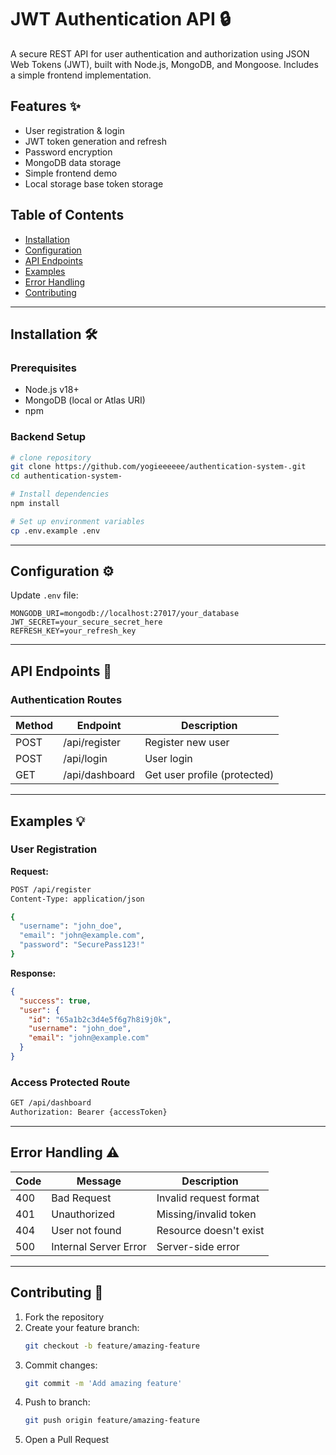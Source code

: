 # JWT Authentication API 🔒

A secure REST API for user authentication and authorization using JSON Web Tokens (JWT), built with Node.js, MongoDB, and Mongoose. Includes a simple frontend implementation.

## Features ✨
- User registration & login
- JWT token generation and refresh
- Password encryption
- MongoDB data storage
- Simple frontend demo
- Local storage base token storage

## Table of Contents
- [Installation](#installation)
- [Configuration](#configuration)
- [API Endpoints](#api-endpoints)
- [Examples](#examples)
- [Error Handling](#error-handling)
- [Contributing](#contributing)

---

## Installation 🛠️

### Prerequisites
- Node.js v18+
- MongoDB (local or Atlas URI)
- npm

### Backend Setup
```bash
# clone repository
git clone https://github.com/yogieeeeee/authentication-system-.git
cd authentication-system-

# Install dependencies
npm install

# Set up environment variables
cp .env.example .env
```

---

## Configuration ⚙️

Update `.env` file:
```env
MONGODB_URI=mongodb://localhost:27017/your_database
JWT_SECRET=your_secure_secret_here
REFRESH_KEY=your_refresh_key
```

---

## API Endpoints 📡

### Authentication Routes

| Method | Endpoint          | Description                 |
|--------|-------------------|-----------------------------|
| POST   | /api/register     | Register new user           |
| POST   | /api/login        | User login                  |
| GET    | /api/dashboard    | Get user profile (protected)|

---

## Examples 💡

### User Registration
**Request:**
```bash
POST /api/register
Content-Type: application/json

{
  "username": "john_doe",
  "email": "john@example.com",
  "password": "SecurePass123!"
}
```

**Response:**
```json
{
  "success": true,
  "user": {
    "id": "65a1b2c3d4e5f6g7h8i9j0k",
    "username": "john_doe",
    "email": "john@example.com"
  }
}
```

### Access Protected Route
```bash
GET /api/dashboard
Authorization: Bearer {accessToken}
```

---

## Error Handling ⚠️

| Code | Message                  | Description                     |
|------|--------------------------|---------------------------------|
| 400  | Bad Request              | Invalid request format          |
| 401  | Unauthorized             | Missing/invalid token           |
| 404  | User not found           | Resource doesn't exist          |
| 500  | Internal Server Error    | Server-side error               |

---

## Contributing 🤝

1. Fork the repository
2. Create your feature branch:
   ```bash
   git checkout -b feature/amazing-feature
   ```
3. Commit changes:
   ```bash
   git commit -m 'Add amazing feature'
   ```
4. Push to branch:
   ```bash
   git push origin feature/amazing-feature
   ```
5. Open a Pull Request